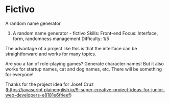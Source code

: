 # Fictivo
A random name generator


1. A random name generator - fictivo
Skills: Front-end
Focus: Interface, form, randomness management
Difficulty: 1/5

The advantage of a project like this is that the interface can be straightforward and works for many topics.

Are you a fan of role-playing games? Generate character names! But it also works for startup names, cat and dog names, etc. There will be something for everyone!

Thanks for the project idea for Josef Cruz (https://javascript.plainenglish.io/9-super-creative-project-ideas-for-junior-web-developers-e8181e6f4eef)
